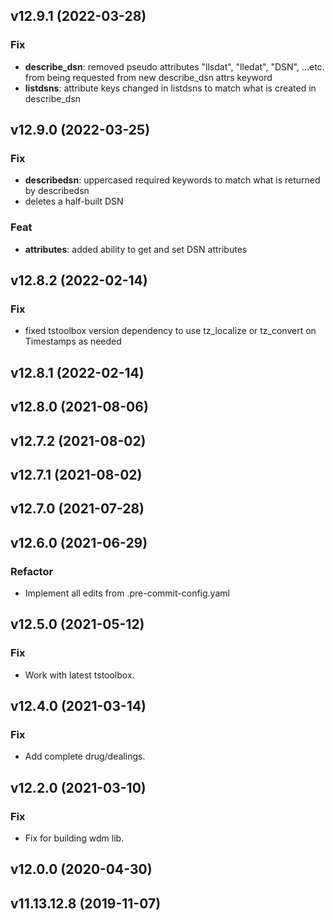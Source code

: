 ## v12.9.1 (2022-03-28)

### Fix

- **describe_dsn**: removed pseudo attributes "llsdat", "lledat", "DSN", ...etc. from being requested from new describe_dsn attrs keyword
- **listdsns**: attribute keys changed in listdsns to match what is created in describe_dsn

## v12.9.0 (2022-03-25)

### Fix

- **describedsn**: uppercased required keywords to match what is returned by describedsn
- deletes a half-built DSN

### Feat

- **attributes**: added ability to get and set DSN attributes

## v12.8.2 (2022-02-14)

### Fix

- fixed tstoolbox version dependency to use tz_localize or tz_convert on Timestamps as needed

## v12.8.1 (2022-02-14)

## v12.8.0 (2021-08-06)

## v12.7.2 (2021-08-02)

## v12.7.1 (2021-08-02)

## v12.7.0 (2021-07-28)

## v12.6.0 (2021-06-29)

### Refactor

- Implement all edits from .pre-commit-config.yaml

## v12.5.0 (2021-05-12)

### Fix

- Work with latest tstoolbox.

## v12.4.0 (2021-03-14)

### Fix

- Add complete drug/dealings.

## v12.2.0 (2021-03-10)

### Fix

- Fix for building wdm lib.

## v12.0.0 (2020-04-30)

## v11.13.12.8 (2019-11-07)
